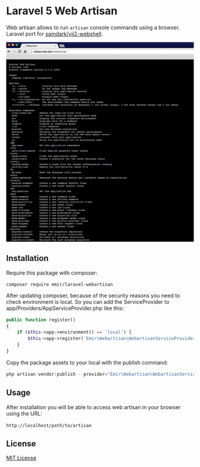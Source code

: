 Laravel 5 Web Artisan
=================

Web artisan allows to run `artisan` console commands using a browser. Laravel port for [samdark/yii2-webshell](https://github.com/samdark/yii2-webshell).

<img src="screenshot.png" />

Installation
------------

Require this package with composer:

```
composer require emir/laravel-webartisan
```

After updating composer, because of the security reasons you need to check environment is local.
So you can add the ServiceProvider to app/Providers/AppServiceProvider.php like this:

```php
public function register()
{
	if ($this->app->environment() == 'local') {
		$this->app->register('Emir\Webartisan\WebartisanServiceProvider');
	}
}
```

Copy the package assets to your local with the publish command:

```php
php artisan vendor:publish --provider="Emir\Webartisan\WebartisanServiceProvider"
```

Usage
------------

After installation you will be able to access web artisan in your browser using
the URL:

`http://localhost/path/to/artisan`

License
-------------

[MIT License](http://emir.mit-license.org/)